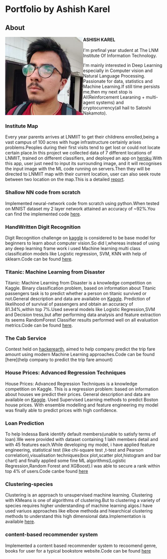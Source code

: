 # Portfolio by Ashish Karel

## About
<img style="float: left;" src="ashish1.jpg">
<b>ASHISH KAREL</b>
<br><br>
I'm prefinal year student at The LNM Institute Of Information Technology.

I'm mainly interested in Deep Learning especially in Computer vision and Natural Language Processing.
Passionate for data, statistics and Machine Learning.If still time persists me,then my next stop is AI(Reinforcement Learaning + multi-agent systems) and cryptocurrency(all hail to Satoshi Nakamoto).

### Institute Map

Every year parents arrives at LNMIIT to get their childrens enrolled,being a vast campus of 100 acres with huge infrastructure certainly arises problems.Peoples during their first visits tend to get lost or could not locate certain place.In this project we collected data of 7 different locations of LNMIIT, trained on different classifiers, and deployed an app on [heroku](https://herokuapp.com).With this app, user just need to input its surrounding image, and it will recognises the input image with the ML code running on servers.Then they will be directed to LNMIIT map with their current location, user can also seek route between two location on the map.This is a detailed [report](https://docs.google.com/document/d/1hKfg-HvGp5Ig-I96A8APbMGFkrJR_WZpYwJ2GV0ABY4/edit?usp=sharing).

### Shallow NN code from scratch
Implemented neural-network code from scratch using python.When tested on MNIST dataset my 2 layer network attained an accuracy of ~92%.You can find the implemented code [here](https://github.com/blitu12345/kaggle/blob/master/MNIST).

### HandWritten Digit Recognition
Digit Recognition challenge on [kaggle](https://www.kaggle.com/c/digit-recognizer) is considered to be base model for beginners to learn about computer vision.So did I,whereas instead of using any deep learning frame work i used Machine learning multi class classification models like Logistic regression, SVM, KNN with help of sklearn.Code can be found [here](https://github.com/blitu12345/kaggle/tree/master/digitRecognition).

### Titanic: Machine Learning from Disaster
Titanic: Machine Learning from Disaster is a knowledge competition on Kaggle.
Binary classification problem, based on information about Titanic passengers task is to predict whether a person on titanic survived or not.General description and data are available on [Kaggle](https://www.kaggle.com/c/titanic).
Prediction of likelihood of survival of passengers and obtain an accuracy of 81.34%,within top 7%.Used several models like Logistic Regression,SVM and Decision tress,but after performing data analysis and feature extraction its seems RandomForest Classifier results performed well on all evaluation metrics.Code can be found [here](https://github.com/blitu12345/kaggle/tree/master/titanic).

### The Cab Service
Contest held on [hackerearth](https://www.hackerearth.com/challenge/competitive/machine-learning-indiahacks-2017/), aimed to help company predict the trip fare amount using modern Machine Learning approaches.Code can be found [here](help company to predict the trip fare amount)

### House Prices: Advanced Regression Techniques

House Prices: Advanced Regression Techniques is a knowledge competition on Kaggle. This is a regression problem: based on information about houses we predict their prices. General description and data are available on [Kaggle](https://www.kaggle.com/c/house-prices-advanced-regression-techniques).
Used Supervised Learning methods to predict Boston house prices. With ensemble modelling and feature engineering my model was finally able to predict prices with high confidence.

### Loan Prediction
To help Indessa Bank identify default members(unable to satisfy terms of loan).We were provided with dataset containing 1 lakh members detail and with 45 features each.While developing my model, i have applied feature engineering, statistical test (like chi-square test ,t-test and Pearson correlation),visualisation techniques(box plot,scatter plot,histogram and bar chart) and finally applied some fine ML algorithms(Logistic Regression,Random Forest and XGBoost).I was able to secure a rank within top 4% of users.Code canbe found [here](https://github.com/blitu12345/-Bank-Fears-Loanliness)

### Clustering-species

Clustering is an approach to unsupervised machine learning. Clustering with KMeans is one of algorithms of clustering.But to clustering a variety of species requires higher understanding of machine learning algos.I have used variuos approaches like elbow methoda and hiearchical clustering methods to understand this high dimensional data.Implementation is available [here](https://github.com/blitu12345/Cluster-Species).

### content-based recommender system 
Implemented a content based recommender system to recoomend genre, books for user for a typical bookstore website.Code can be found [here](https://github.com/blitu12345/Recommender-system)
